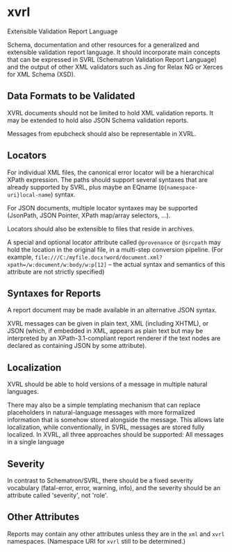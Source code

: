 # xvrl
Extensible Validation Report Language

Schema, documentation and other resources for a generalized and extensible validation report language. It should incorporate main concepts that can be expressed in SVRL (Schematron Validation Report Language) and the output of other XML validators such as Jing for Relax NG or Xerces for XML Schema (XSD).

## Data Formats to be Validated

XVRL documents should not be limited to hold XML validation reports. It may be extended to hold also JSON Schema validation reports.

Messages from epubcheck should also be representable in XVRL.

## Locators

For individual XML files, the canonical error locator will be a hierarchical XPath expression. The paths should support several syntaxes that are already supported by SVRL, plus maybe an EQname (`Q{namespace-uri}local-name`) syntax.

For JSON documents, multiple locator syntaxes may be supported (JsonPath, JSON Pointer, XPath map/array selectors, …).

Locators should also be extensible to files that reside in archives.

A special and optional locator attribute called `@provenance` or `@srcpath` may hold the location in the original file, in a multi-step conversion pipeline. (For example, `file:///C:/myfile.docx!word/document.xml?xpath=/w:document/w:body/w:p[12]` – the actual syntax and semantics of this attribute are not strictly specified)

## Syntaxes for Reports

A report document may be made available in an alternative JSON syntax.

XVRL messages can be given in plain text, XML (including XHTML), or JSON (which, if embedded in XML, appears as plain text but may be interpreted by an XPath-3.1-compliant report renderer if the text nodes are declared as containing JSON by some attribute).

## Localization

XVRL should be able to hold versions of a message in multiple natural languages. 

There may also be a simple templating mechanism that can replace placeholders in natural-language messages with more formalized information that is somehow stored alongside the message. This allows late localization, while conventionally, in SVRL, messages are stored fully localized. In XVRL, all three approaches should be supported: All messages in a single language

## Severity

In contrast to Schematron/SVRL, there should be a fixed severity vocabulary (fatal-error, error, warning, info), and the severity should be an attribute called 'severity', not 'role'.

## Other Attributes

Reports may contain any other attributes unless they are in the `xml` and `xvrl` namespaces. (Namespace URI for `xvrl` still to be determined.)
